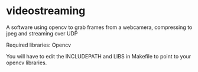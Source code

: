 # videostreaming
A software using opencv to grab frames from a webcamera, compressing to jpeg and streaming over UDP

Required libraries: Opencv

You will have to edit the INCLUDEPATH and LIBS in Makefile to point to your opencv libraries.
